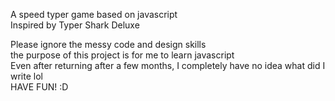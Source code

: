 A speed typer game based on javascript<br>
Inspired by Typer Shark Deluxe



Please ignore the messy code and design skills<br>
the purpose of this project is for me to learn javascript<br>
Even after returning after a few months, I completely have no idea what did I write lol<br>
HAVE FUN! :D
